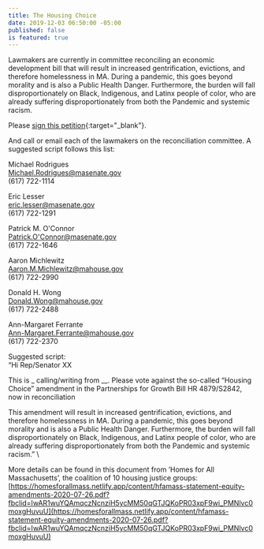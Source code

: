 ```yaml
---
title: The Housing Choice
date: 2019-12-03 06:50:00 -05:00
published: false
is featured: true
---
```


Lawmakers are currently in committee reconciling an economic development bill that will result in increased gentrification, evictions, and therefore homelessness in MA. During a pandemic, this goes beyond morality and is also a Public Health Danger. Furthermore, the burden will fall disproportionately on Black, Indigenous, and Latinx people of color, who are already suffering disproportionately from both the Pandemic and systemic racism.

Please [sign this petition](https://www.change.org/p/massachusetts-state-senator-karen-spilka-no-new-eviction-machine-nix-it-or-fix-it){:target="_blank"}.  

And call or email each of the lawmakers on the reconciliation committee. A suggested script follows this list:

Michael Rodrigues\
[Michael.Rodrigues@masenate.gov](mailto:Michael.Rodrigues@masenate.gov)\
\(617) 722-1114

Eric Lesser\
[eric.lesser@masenate.gov](mailto:eric.lesser@masenate.gov)\
\(617) 722-1291

Patrick M. O'Connor\
[Patrick.O'Connor@masenate.gov](mailto:Patrick.O'Connor@masenate.gov)\
\(617) 722-1646

Aaron Michlewitz \
[Aaron.M.Michlewitz@mahouse.gov](mailto:Aaron.M.Michlewitz@mahouse.gov)\
\(617) 722-2990

Donald H. Wong \
[Donald.Wong@mahouse.gov](mailto:Donald.Wong@mahouse.gov)\
\(617) 722-2488

Ann-Margaret Ferrante\
[Ann-Margaret.Ferrante@mahouse.gov](mailto:Ann-Margaret.Ferrante@mahouse.gov)\
\(617) 722-2370

Suggested script:\
“Hi Rep/Senator XX 

This is _ calling/writing from __. Please vote against the so-called “Housing Choice” amendment in the Partnerships for Growth Bill HR 4879/S2842, now in reconciliation 

This amendment will result in increased gentrification, evictions, and therefore homelessness in MA. During a pandemic, this goes beyond morality and is also a Public Health Danger. Furthermore, the burden will fall disproportionately on Black, Indigenous, and Latinx people of color, who are already suffering disproportionately from both the Pandemic and systemic racism.”  \

More details can be found in this document from ‘Homes for All Massachusetts’, the coalition of 10 housing justice groups: \
[https://homesforallmass.netlify.app/content/hfamass-statement-equity-amendments-2020-07-26.pdf?fbclid=IwAR1wuYQAmqczNcnziH5ycMM50qGTJQKoPR03xpF9wi_PMNlvc0moxgHuvuU](https://homesforallmass.netlify.app/content/hfamass-statement-equity-amendments-2020-07-26.pdf?fbclid=IwAR1wuYQAmqczNcnziH5ycMM50qGTJQKoPR03xpF9wi_PMNlvc0moxgHuvuU)